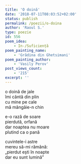```yaml
---
title: 'O doină'
date: '2018-07-11T08:03:52+02:00'
status: publish
permalink: /poezii/o-doina
author: 'Raoul S.'
type: poezie
id: 556
poem_idea:
    - In-/Suficiență
poem_painting_name:
    - 'Grădina din Ghetsimani'
poem_painting_author:
    - 'Vasily Perov'
post_views_count:
    - '215'
excerpt: ''
---
```

o doină de jale  
îmi cântă din plin  
cu mine pe cale  
mă mângâie-n chin

e-o rază de soare  
pierdută, orfană  
dar noaptea nu moare  
plutind ca o pană

cuvintele-i astre  
mereu să-mi rămână:  
„pierdut ești în noapte  
dar eu sunt lumină”